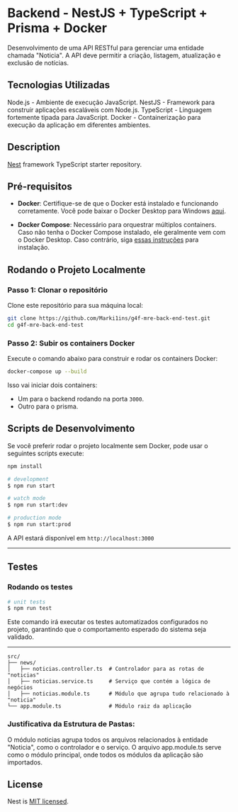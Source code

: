 # Backend - NestJS + TypeScript + Prisma + Docker

Desenvolvimento de uma API RESTful para gerenciar uma entidade chamada "Noticia". A API deve permitir a criação, listagem, atualização e exclusão de notícias.

## Tecnologias Utilizadas

Node.js - Ambiente de execução JavaScript.
NestJS - Framework para construir aplicações escaláveis com Node.js.
TypeScript - Linguagem fortemente tipada para JavaScript.
Docker - Containerização para execução da aplicação em diferentes ambientes.

## Description

[Nest](https://github.com/nestjs/nest) framework TypeScript starter repository.

## Pré-requisitos

- **Docker**: Certifique-se de que o Docker está instalado e funcionando corretamente. Você pode baixar o Docker Desktop para Windows [aqui](https://www.docker.com/products/docker-desktop).

- **Docker Compose**: Necessário para orquestrar múltiplos containers. Caso não tenha o Docker Compose instalado, ele geralmente vem com o Docker Desktop. Caso contrário, siga [essas instruções](https://docs.docker.com/compose/install/) para instalação.

## Rodando o Projeto Localmente

### Passo 1: Clonar o repositório

Clone este repositório para sua máquina local:

```bash
git clone https://github.com/Marki1ins/g4f-mre-back-end-test.git
cd g4f-mre-back-end-test
```

### Passo 2: Subir os containers Docker

Execute o comando abaixo para construir e rodar os containers Docker:

```bash
docker-compose up --build
```

Isso vai iniciar dois containers:
- Um para o backend rodando na porta `3000`.
- Outro para o prisma.

## Scripts de Desenvolvimento

Se você preferir rodar o projeto localmente sem Docker, pode usar o seguintes scripts execute:

```bash
npm install

# development
$ npm run start

# watch mode
$ npm run start:dev

# production mode
$ npm run start:prod
```

A API estará disponível em `http://localhost:3000`

---

## Testes

### Rodando os testes

```bash
# unit tests
$ npm run test
```

Este comando irá executar os testes automatizados configurados no projeto, garantindo que o comportamento esperado do sistema seja validado.

---

```plaintext
src/
├── news/
│   ├── noticias.controller.ts  # Controlador para as rotas de "noticias"
│   ├── noticias.service.ts     # Serviço que contém a lógica de negócios
│   ├── noticias.module.ts      # Módulo que agrupa tudo relacionado à "noticia"
└── app.module.ts               # Módulo raiz da aplicação
```
### Justificativa da Estrutura de Pastas:

O módulo noticias agrupa todos os arquivos relacionados à entidade "Noticia", como o controlador e o serviço.
O arquivo app.module.ts serve como o módulo principal, onde todos os módulos da aplicação são importados.

## License

Nest is [MIT licensed](https://github.com/nestjs/nest/blob/master/LICENSE).
